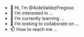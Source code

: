 - 👋 Hi, I’m @AideValdezFregoso
- 👀 I’m interested in ...
- 🌱 I’m currently learning ...
- 💞️ I’m looking to collaborate on ...
- 📫 How to reach me ...

<!---
AideValdezFregoso/AideValdezFregoso is a ✨ special ✨ repository because its `README.md` (this file) appears on your GitHub profile.
You can click the Preview link to take a look at your changes.
--->
